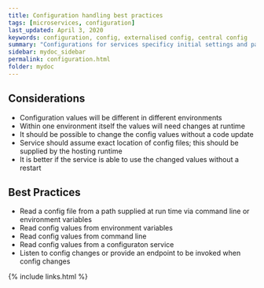 ```yaml
---
title: Configuration handling best practices
tags: [microservices, configuration]
last_updated: April 3, 2020
keywords: configuration, config, externalised config, central config
summary: "Configurations for services specificy initial settings and parameters for their runtime behaviour. These could be name-value pairs or more refined configuration settings with section and sub-section goruping. Config values could be specified in a file, passed via command line, read from environment variables,retrieved via a config service or other similar sources provided by the runtime framework or environment. They could be specified in a variety of formats including yaml, json, xml, and application property files."
sidebar: mydoc_sidebar
permalink: configuration.html
folder: mydoc
---
```


## Considerations
- Configuration values will be different in different environments
- Within one environment itself the values will need changes at runtime
- It should be possible to change the config values without a code update
- Service should assume exact location of config files; this should be supplied by the hosting runtime 
- It is better if the service is able to use the changed values without a restart

## Best Practices
- Read a config file from a path supplied at run time via command line or environment variables
- Read config values from environment variables
- Read config values from command line
- Read config values from a configuraton service
- Listen to config changes or provide an endpoint to be invoked when config changes

{% include links.html %}